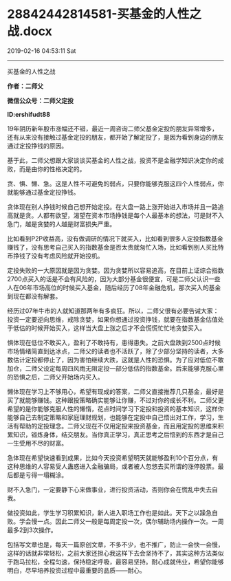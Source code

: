# 28842442814581-买基金的人性之战.docx

2019-02-16 04:53:11 Sat

----

买基金的人性之战 

__作者：二师父__

__微信公众号：二师父定投__

__ID:ershifudt88__

19年阴历新年股市涨幅还不错，最近一周咨询二师父基金定投的朋友异常增多，还有从来没有接触过基金定投的朋友，都开始了解定投了，是因为看到身边的朋友通过定投挣钱的原因。

基于此，二师父想跟大家谈谈买基金的人性之战，投资不是金融学知识决定你的成败，而是由你的性格决定的。

贪、惧、懒、急。这是人性不可避免的弱点，只要你能够克服这四个人性弱点，你就能够通过基金定投挣钱。

贪体现在别人挣钱时候自己想开始定投。在大盘一路上涨开始进入市场并且一路追高就是贪。人都有欲望，渴望在资本市场挣钱是每个人最基本的想法，可是财不入急门，越是贪婪的人越是财富损失严重。

比如看到P2P收益高，没有做调研的情况下就买入，比如看到很多人定投指数基金赚钱了，没有思考自己买入的指数基金是否太贵就匆忙入场，比如看到别人买比特币挣钱了没有考虑风险就开始投机。

定投失败的一大原因就是因为贪婪。因为贪婪所以容易追高，在目前上证综合指数2700点买入的话是不会有风险的，因为大部分基金很便宜，可是二师父认识一些人在06年市场高位的时候买入基金，随后经历了08年金融危机，那次买入的基金到现在都没有解套。

经历过07年牛市的人就知道那两年有多疯狂。所以，二师父很有必要告诫大家：投资一定要逆向思维，戒除贪婪，如果你想通过投资挣钱，就要在指数基金估值处于低估的时候开始买入，这样当大盘上涨之后才不会慌慌忙忙地贪婪买入。

惧体现在低位不敢买入，盈利了不敢持有，患得患失。之前大盘跌到2500点时候市场情绪简直到达冰点，二师父的读者也不活跃了，除了少部分坚持的读者，大多数估计定投都停止了，因为害怕继续大跌，这就是人性的恐惧。为了应对低位不敢加仓，二师父设定每周四风雨无阻定投一部分低估的指数基金。后来能够克服心里的恐惧之后，二师父开始场内买入。

懒体现在学习上不够用心，希望有现成的答案，二师父直接推荐几只基金，最好是买了就能够赚钱。这种跟投策略确实能够让你赚，不过对你的成长不利。二师父更希望的是你能够克服人性的懒惰，花点时间学习下定投和投资的基本知识，这样你能够自己去制定策略和家庭理财规划，也能够在定投中自己悟出对工作，学习，生活有帮助的定投理念。二师父现在不仅用定投来投资基金，而且用定投的思维来积累知识，锻炼身体，结交朋友。当你真正学习，真正思考之后悟到的东西才是自己一生受用不尽的财富。

急体现在希望快速看到成果，比如今天投资希望明天就能够盈利10个百分点，有这种思维的人容易受人蛊惑进入金融骗局，或者被人忽悠去买所谓的涨停股票。最后都是亏得一塌糊涂。

财不入急门，一定要静下心来做事业，进行投资活动，否则你会在慌乱中失去自我。

做投资如此，学生学习积累知识，新人进入职场工作也是如此。天下之以躁急自败。学会慢一点。因此二师父一般是每周定投一次，偶尔辅助场内操作一次。一周最多2到3次操作。

包括写文章也是，每天一篇原创文章，不多不少，也不推广，防止一会快一会慢，这样的话就非常轻松，之前大家还担心我这样下去会坚持不了，其实这种方法类似于跑马拉松，全程匀速，保持稳定呼吸，最容易坚持。耐心成就伟业，希望你能够明白，尽早培养投资过程中最重要的品质——耐心。

